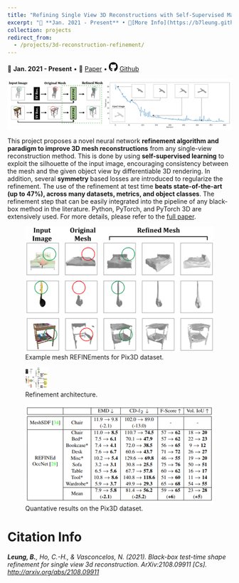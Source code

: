 ```yaml
---
title: "Refining Single View 3D Reconstructions with Self-Supervised Machine Learning"
excerpt: "📅 **Jan. 2021 - Present** • 🔎[More Info](https://b7leung.github.io/projects/3d-reconstruction-refinement/) • 📄 [Paper](https://arxiv.org/pdf/2108.09911.pdf) <br/> A novel neural network refinement algorithm to generate 3D meshes from a single image. Used self-supervised learning & symmetry regularization; beats state-of-the-art (up to 47%), across many datasets. <br/><img src='/images/REFINE_Main_Picture.png'>"
collection: projects
redirect_from: 
  - /projects/3d-reconstruction-refinement/
---
```


📅 **Jan. 2021 - Present** • 📄 [Paper](https://arxiv.org/pdf/2108.09911.pdf) • <img src="/images/github_icon.png" width="20" height="20"> [Github](https://github.com/b7leung/3D-Mesh-REFINEment)

<img src='/images/REFINE_Main_Picture.png'>

This project proposes a novel neural network **refinement algorithm and paradigm to improve 3D mesh reconstructions** from any single-view reconstruction method. This is done by using **self-supervised learning** to exploit the silhouette of the input image, encouraging consistency between the mesh and the given object view by differentiable 3D rendering. In addition, several **symmetry** based losses are introduced to regularize the refinement. The use of the refinement at test time **beats state-of-the-art (up to 47%), across many datasets, metrics, and object classes**. The refinement step that can be easily integrated into the pipeline of any black-box method in the literature. Python, PyTorch, and PyTorch 3D are extensively used. For more details, please refer to the [full paper](https://arxiv.org/pdf/2108.09911.pdf).

<figure>
  <img src="/images/REFINE/refine_qual.png">
  <figcaption>Example mesh REFINEments for Pix3D dataset.</figcaption>
</figure>

<figure>
  <img src="/images/REFINE/refine_arch.png" width="50" height="50" >
  <figcaption>Refinement architecture.</figcaption>
</figure>

<figure>
  <img src="/images/REFINE/refine_quant.png" >
  <figcaption>Quantative results on the Pix3D dataset.</figcaption>
</figure>


Citation Info
======

_**Leung, B.**, Ho, C.-H., & Vasconcelos, N. (2021). Black-box test-time shape refinement for single view 3d reconstruction. ArXiv:2108.09911 [Cs]. http://arxiv.org/abs/2108.09911_
